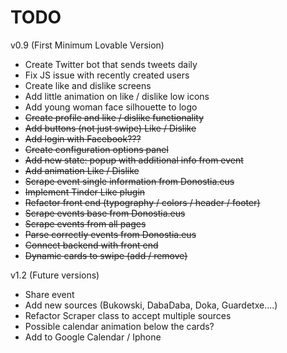 TODO
====================

v0.9 (First Minimum Lovable Version)
* Create Twitter bot that sends tweets daily
* Fix JS issue with recently created users
* Create like and dislike screens
* Add little animation on like / dislike low icons
* Add young woman face silhouette to logo
* ~~Create profile and like / dislike functionality~~
* ~~Add buttons (not just swipe) Like / Dislike~~
* ~~Add login with Facebook???~~
* ~~Create configuration options panel~~
* ~~Add new state: popup with additional info from event~~
* ~~Add animation Like / Dislike~~
* ~~Scrape event single information from Donostia.eus~~
* ~~Implement Tinder Like plugin~~
* ~~Refactor front end (typography / colors / header / footer)~~
* ~~Scrape events base from Donostia.eus~~
* ~~Scrape events from all pages~~
* ~~Parse correctly events from Donostia.eus~~
* ~~Connect backend with front end~~
* ~~Dynamic cards to swipe (add / remove)~~

v1.2 (Future versions)
* Share event
* Add new sources (Bukowski, DabaDaba, Doka, Guardetxe....)
* Refactor Scraper class to accept multiple sources
* Possible calendar animation below the cards?
* Add to Google Calendar / Iphone
